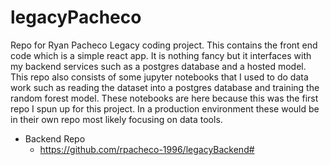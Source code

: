 # legacyPacheco
Repo for Ryan Pacheco Legacy coding project. This contains the front end code which is a simple react app. It is nothing fancy but it interfaces with my backend services such as a postgres database and a hosted model. This repo also consists of some jupyter notebooks that I used to do data work such as reading the dataset into a postgres database and training the random forest model. These notebooks are here because this was the first repo I spun up for this project. In a production environment these would be in their own repo most likely focusing on data tools.
* Backend Repo
	* https://github.com/rpacheco-1996/legacyBackend#
